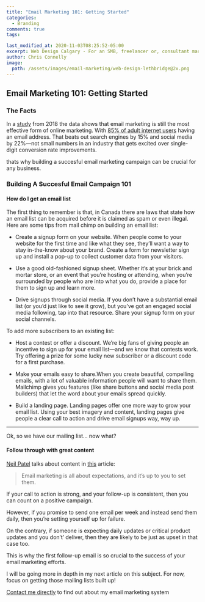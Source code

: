 ```yaml
---
title: "Email Marketing 101: Getting Started"
categories:
  - Branding
comments: true
tags:

last_modified_at: 2020-11-03T08:25:52-05:00
excerpt: Web Design Calgary - For an SMB, freelancer or, consultant marketing can be out of reach. However, there are ways to reach a massive market...
author: Chris Connelly
image:
  path: /assets/images/email-marketing/web-design-lethbridge@2x.png
---
```


## Email Marketing 101: Getting Started

### The Facts

In a [study](https://www.smartinsights.com/email-marketing/email-communications-strategy/email-marketing-still-worth-taking-seriously-2018/) from 2018 the data shows that email marketing is still the most effective form of online marketing. With [85% of adult internet users](https://www.statista.com/statistics/266891/daily-digital-activities-of-us-internet-users/) having an email address. That beats out search engines by 15% and social media by 22%—not small numbers in an industry that gets excited over single-digit conversion rate improvements.

thats why building a succesful email marketing campaign can be crucial for any business.

### Building A Succesful Email Campaign 101

#### How do I get an email list

The first thing to remember is that, in Canada there are laws that state how an email list can be acquired before it is claimed as spam or even illegal. Here are some tips from mail chimp on building an email list:

- Create a signup form on your website. When people come to your website for the first time and like what they see, they’ll want a way to stay in-the-know about your brand. Create a form for newsletter sign up and install a pop-up to collect customer data from your visitors.

- Use a good old-fashioned signup sheet. Whether it’s at your brick and mortar store, or an event that you’re hosting or attending, when you’re surrounded by people who are into what you do, provide a place for them to sign up and learn more.

- Drive signups through social media. If you don’t have a substantial email list (or you’d just like to see it grow), but you’ve got an engaged social media following, tap into that resource. Share your signup form on your social channels.

To add more subscribers to an existing list:

- Host a contest or offer a discount. We’re big fans of giving people an incentive to sign up for your email list—and we know that contests work. Try offering a prize for some lucky new subscriber or a discount code for a first purchase.

- Make your emails easy to share.When you create beautiful, compelling emails, with a lot of valuable information people will want to share them. Mailchimp gives you features (like share buttons and social media post builders) that let the word about your emails spread quickly.
- Build a landing page. Landing pages offer one more way to grow your email list. Using your best imagery and content, landing pages give people a clear call to action and drive email signups way, way up.

---

Ok, so we have our mailing list... now what?

#### Follow through with great content

[Neil Patel](https://neilpatel.com/blog/beginners-guide-email-marketing/) talks about content in [this](https://neilpatel.com/blog/beginners-guide-email-marketing/) article:

> Email marketing is all about expectations, and it’s up to you to set them.

If your call to action is strong, and your follow-up is consistent, then you can count on a positive campaign.

However, if you promise to send one email per week and instead send them daily, then you’re setting yourself up for failure.

On the contrary, if someone is expecting daily updates or critical product updates and you don’t’ deliver, then they are likely to be just as upset in that case too.

This is why the first follow-up email is so crucial to the success of your email marketing efforts.

I will be going more in depth in my next article on this subject. For now, focus on getting those mailing lists built up!

[Contact me directly](https://chrisconnelly.dev) to find out about my email marketing system
